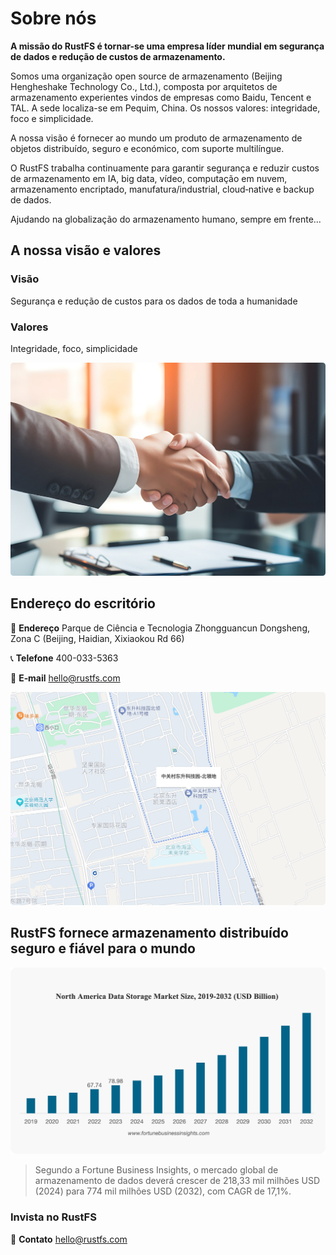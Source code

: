 # Sobre nós

**A missão do RustFS é tornar-se uma empresa líder mundial em segurança de dados e redução de custos de armazenamento.**

Somos uma organização open source de armazenamento (Beijing Hengheshake Technology Co., Ltd.), composta por arquitetos de armazenamento experientes vindos de empresas como Baidu, Tencent e TAL. A sede localiza-se em Pequim, China. Os nossos valores: integridade, foco e simplicidade.

A nossa visão é fornecer ao mundo um produto de armazenamento de objetos distribuído, seguro e económico, com suporte multilíngue.

O RustFS trabalha continuamente para garantir segurança e reduzir custos de armazenamento em IA, big data, vídeo, computação em nuvem, armazenamento encriptado, manufatura/industrial, cloud‑native e backup de dados.

Ajudando na globalização do armazenamento humano, sempre em frente...

## A nossa visão e valores

### Visão

Segurança e redução de custos para os dados de toda a humanidade

### Valores

Integridade, foco, simplicidade

![Visão e valores](./images/vision-values.png)

## Endereço do escritório

📍 **Endereço**
Parque de Ciência e Tecnologia Zhongguancun Dongsheng, Zona C (Beijing, Haidian, Xixiaokou Rd 66)

📞 **Telefone**
400-033-5363

📧 **E‑mail**
<hello@rustfs.com>

![Ambiente de escritório](./images/office-location.png)

## RustFS fornece armazenamento distribuído seguro e fiável para o mundo

![Crescimento do mercado de armazenamento de dados](./images/market-growth.png)

> Segundo a Fortune Business Insights, o mercado global de armazenamento de dados deverá crescer de 218,33 mil milhões USD (2024) para 774 mil milhões USD (2032), com CAGR de 17,1%.

### Invista no RustFS

📧 **Contato**
<hello@rustfs.com>

